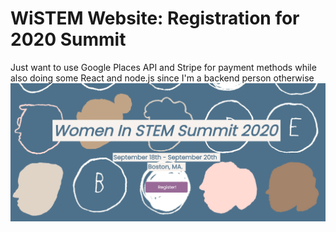 # WiSTEM Website: Registration for 2020 Summit 

 Just want to use Google Places API and Stripe for payment methods while also doing some React and node.js since I'm a backend person otherwise
![](https://github.com/smellslikekeenspirit/wistem-conference/blob/master/public/wistemscreen.PNG)
